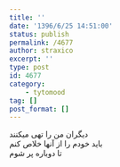 ```yaml
---
title: ''
date: '1396/6/25 14:51:00'
status: publish
permalink: /4677
author: straxico
excerpt: ''
type: post
id: 4677
category:
    - tytomood
tag: []
post_format: []
---
```

دیگران من را تهی میکنند  
باید خودم را از آنها خلاص کنم  
تا دوباره پر شوم